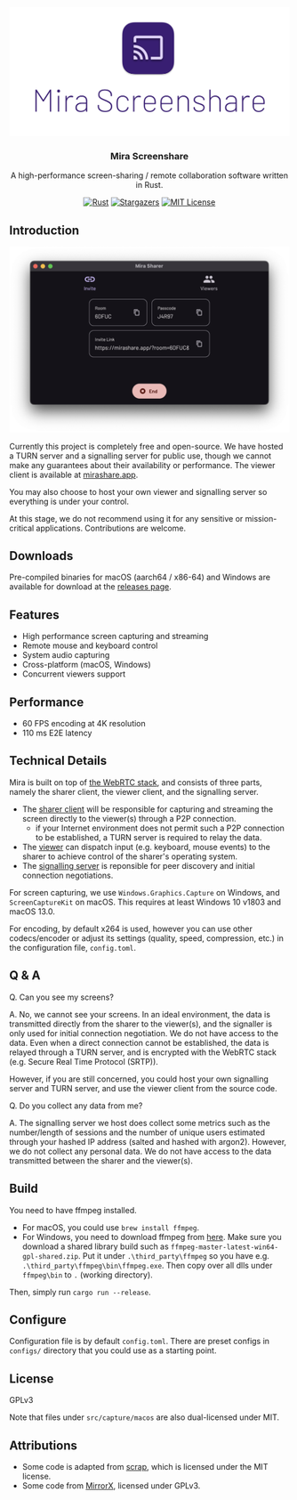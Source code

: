 

<!-- PROJECT LOGO -->
<br />
<div align="center">
  <a href="https://github.com/mira-screen-share/sharer">
    <img src="resources/logo.png" alt="Logo">
  </a>

  <h3 align="center">Mira Screenshare</h3>

  <p align="center">
    A high-performance screen-sharing / remote collaboration software written in Rust.
  </p>
</div>

<div align="center">

[![Rust][rust-shield]][github-url]
[![Stargazers][stars-shield]][stars-url]
[![MIT License][license-shield]][license-url]

</div>

## Introduction


<div align="center">

[![Screenshot]][github-url]

</div>

Currently this project is completely free and open-source. We have hosted a TURN server and a signalling server for public use, though we cannot make any guarantees about their availability or performance.
The viewer client is available at [mirashare.app][viewer-page].

You may also choose to host your own viewer and signalling server so everything is under your control.

At this stage, we do not recommend using it for any sensitive or mission-critical applications. Contributions are welcome.

## Downloads

Pre-compiled binaries for macOS (aarch64 / x86-64) and Windows are available for download at the [releases page][release-url].

## Features

* High performance screen capturing and streaming
* Remote mouse and keyboard control
* System audio capturing
* Cross-platform (macOS, Windows)
* Concurrent viewers support

## Performance
* 60 FPS encoding at 4K resolution
* 110 ms E2E latency

## Technical Details

Mira is built on top of [the WebRTC stack][webrtc], and consists of three parts, namely the sharer
client, the viewer client, and the signalling server.

* The [sharer client][github-url] will be responsible for capturing
and streaming the screen directly to the viewer(s) through a P2P connection.
    - if your Internet environment does not permit such a P2P connection to be established, a TURN server is required to relay the data.
* The [viewer][viewer-url] can dispatch
input (e.g. keyboard, mouse events) to the sharer to achieve control of the sharer's operating system.
* The [signalling server][signaller-url] is reponsible for peer discovery and initial connection negotiations.

For screen capturing, we use `Windows.Graphics.Capture` on Windows, and `ScreenCaptureKit` on macOS. This requires at least Windows 10 v1803 and macOS 13.0.

For encoding, by default x264 is used, however you can use other codecs/encoder or adjust its settings (quality, speed, compression, etc.) in the configuration file, `config.toml`.

## Q & A
Q. Can you see my screens?

A. No, we cannot see your screens. In an ideal environment, the data is transmitted directly from the sharer to the viewer(s), and the signaller is only used for initial connection negotiation. We do not have access to the data.
Even when a direct connection cannot be established, the data is relayed through a TURN server, and is encrypted with the WebRTC stack (e.g. Secure Real Time Protocol (SRTP)).

However, if you are still concerned, you could host your own signalling server and TURN server, and use the viewer client from the source code.

Q. Do you collect any data from me?

A. The signalling server we host does collect some metrics such as the number/length of sessions and the number of unique users estimated through your hashed IP address (salted and hashed with argon2). However, we do not collect any personal data. We do not have access to the data transmitted between the sharer and the viewer(s).

## Build
You need to have ffmpeg installed.

* For macOS, you could use `brew install ffmpeg`.
* For Windows, you need to download ffmpeg from [here](https://github.com/BtbN/FFmpeg-Builds/releases).
Make sure you download a shared library build such as `ffmpeg-master-latest-win64-gpl-shared.zip`.
Put it under `.\third_party\ffmpeg` so you have e.g. `.\third_party\ffmpeg\bin\ffmpeg.exe`.
Then copy over all dlls under `ffmpeg\bin` to `.` (working directory).

Then, simply run `cargo run --release`.

## Configure
Configuration file is by default `config.toml`. There are preset configs in `configs/` directory that you could use
as a starting point.

## License

GPLv3

Note that files under `src/capture/macos` are also dual-licensed under MIT.

## Attributions
* Some code is adapted from [scrap](https://github.com/quadrupleslap/scrap), which is licensed under the MIT license.
* Some code from [MirrorX](https://github.com/MirrorX-Desktop/MirrorX), licensed under GPLv3.

[release-url]: https://github.com/mira-screen-share/sharer/releases
[webrtc]: https://webrtc.org/
[screenshot]: resources/screenshot.png
[github-url]: https://github.com/mira-screen-share/sharer
[viewer-url]: https://github.com/mira-screen-share/viewer
[signaller-url]: https://github.com/mira-screen-share/signaller
[viewer-page]: https://mirashare.app/
[rust-shield]: https://img.shields.io/badge/Lang-Rust-EF7B3C?style=for-the-badge
[stars-shield]: https://img.shields.io/github/stars/mira-screen-share/sharer?style=for-the-badge
[stars-url]: https://github.com/mira-screen-share/sharer/stargazers
[license-shield]: https://img.shields.io/github/license/mira-screen-share/sharer.svg?style=for-the-badge
[license-url]: https://github.com/mira-screen-share/sharer/blob/master/LICENSE.txt
